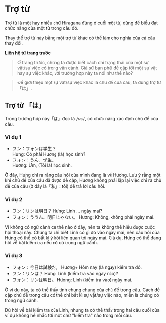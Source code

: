 # Trợ từ

Trợ từ là một hay nhiều chữ Hiragana đứng ở cuối một từ, dùng để biểu đạt chức năng của một từ trong câu đó.

Thay thế trợ từ này bằng một trợ từ khác có thể làm cho nghĩa của cả câu thay đổi.

**Liên hệ từ trang trước** <br/>

> Ở trang trước, chúng ta được biết cách chỉ trạng thái của một sự vật/sự việc có trong văn cảnh. Giả sử bạn phải đề cập tới một sự vật hay sự việc khác, với trường hợp này ta nói như thế nào?

> Để giới thiệu một sự vật/sự việc khác là chủ đề của câu, ta dùng trợ từ 「は」.

## Trợ từ 「は」

Trong trường hợp này「は」đọc là `/wa/`, có chức năng xác định chủ đề của câu.

### Ví dụ 1

- フン：フォンは学生？<br/>
  Hưng: Có phải Hương (là) học sinh?
- フォン：うん、学生。<br/>
  Hương: Ừm, (Tôi là) học sinh.

Ở đây, Hưng chỉ ra rằng câu hỏi của mình đang là về Hương. Lưu ý rằng một khi chủ đề của câu đã được đề cập, Hương không phải lặp lại việc chỉ ra chủ đề của câu (ở đây là「私」: tôi) để trả lời câu hỏi.

### Ví dụ 2

- フン：リンは明日？
  Hưng: Linh ... ngày mai?
- フォン：ううん、明日じゃない。
  Hương: Không, không phải ngày mai.

Vì không có ngữ cảnh cụ thể nào ở đây, nên ta không thể hiểu được cuộc hội thoại này. Chúng ta chỉ biết Linh có gì đó vào ngày mai, nên câu hỏi của Hưng có thể có bất kì ý hỏi liên quan tới ngày mai. Giả dụ, Hưng có thể đang hỏi về bài kiểm tra nếu nó có trong ngữ cảnh.

### Ví dụ 3

- フォン：今日は試験だ。
  Hương+ Hôm nay (là ngày) kiểm tra đó.
- フン：リンは？
  Hưng: Linh (kiểm tra vào ngày nào)?
- フォン：リンは明日。
  Hương: Linh (kiểm tra vào) ngày mai.

Ở ví dụ này, ta có thể thấy tính chung chung của chủ đề trong câu. Cách đề cập chủ đề trong câu có thể chỉ bất kì sự vật/sự việc nào, miễn là chúng có trong ngữ cảnh.

Dù hỏi về bài kiểm tra của Linh, nhưng ta có thể thấy trong hai câu cuối của ví dụ không hề nhắc tới một chữ "kiểm tra" nào trong mỗi câu.
